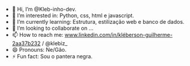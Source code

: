 - 👋 Hi, I’m @Kleb-inho-dev.
- 👀 I’m interested in: Python, css, html e javascript.
- 🌱 I’m currently learning: Estrutura, estilização web e banco de dados.
- 💞️ I’m looking to collaborate on ...
- 📫 How to reach me: www.linkedin.com/in/kléberson-guilherme-2aa37b232 / @klebiz_
- 😄 Pronouns: Ne/Gão.
- ⚡ Fun fact: Sou o pantera negra.

<!---
Kleb-inho-dev/Kleb-inho-dev is a ✨ special ✨ repository because its `README.md` (this file) appears on your GitHub profile.
You can click the Preview link to take a look at your changes.
--->
